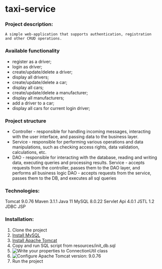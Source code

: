 # taxi-service
### Project description:
```
A simple web-application that supports authentication, registration and other CRUD operations.
```
### Available functionality
* register as a driver;
* login as driver;
* create/update/delete a driver;
* display all drivers;
* create/update/delete a car;
* display all cars;
* create/update/delete a manufacturer;
* display all manufacturers;
* add a driver to a car;
* display all cars for current login driver;

### Project structure

* Controller - responsible for handling incoming messages, interacting with the user interface, and passing data to the business layer.
* Service - responsible for performing various operations and data manipulations, such as checking access rights, data validation, calculations, etc.
* DAO - responsible for interacting with the database, reading and writing data, executing queries and processing results.
Service - accepts requests from the controller, passes them to the DAO layer, and performs all business logic
DAO - accepts requests from the service, passes them to the DB, and executes all sql queries

### Technologies:
Tomcat 9.0.76
Maven 3.1.1
Java 11
MySQL 8.0.22
Servlet Api 4.0.1
JSTL 1.2
JDBC
JSP

### Installation:
1. Clone the project
2. [Install MySQL](https://downloads.mysql.com/archives/installer/)
3. [Install Apache Tomcat](https://tomcat.apache.org/download-90.cgi)
4. Copy and run SQL script from resources/init_db.sql
5. ![Write your properties to ConnectionUtil class]([/vrnvv/taxi-service/blob/main/connection_util_screen.png](https://github.com/vrnvv/taxi-service/blob/main/connection_util_screen.png))
6. ![Configure Apache Tomcat version: 9.0.76]([/vrnvv/taxi-service/blob/main/tomcat_screen.png](https://github.com/vrnvv/taxi-service/blob/main/tomcat_screen.png)https://github.com/vrnvv/taxi-service/blob/main/tomcat_screen.png)
7. Run the project

